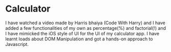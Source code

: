 # Calculator
I have watched a video made by Harris bhaiya (Code With Harry) and I have added a few functionalities of my own as percentage(%) and factorial(!) and I have mimicked the iOS style of UI for the UI of my calculator app. I have learnt loads about DOM Manipulation and got a hands-on approach to Javascript.
